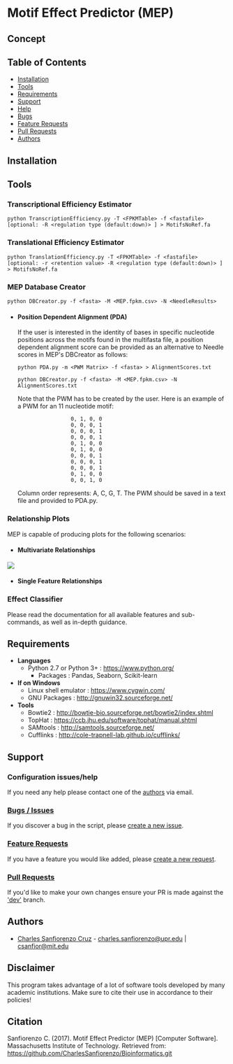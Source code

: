 # Motif Effect Predictor (MEP)

## Concept

## Table of Contents
- [Installation](#installation)
- [Tools](#tools)
- [Requirements](#requirements)
- [Support](#support)
 - [Help](#configuration-issueshelp)
 - [Bugs](#bugs--issues)
 - [Feature Requests](#feature-requests)
 - [Pull Requests](#pull-requests)
- [Authors](#authors) 

## Installation

## Tools

### Transcriptional Efficiency Estimator
```python TranscriptionEfficiency.py -T <FPKMTable> -f <fastafile> [optional: -R <regulation type (default:down)> ] > MotifsNoRef.fa```
 
### Translational Efficiency Estimator
```python TranslationEfficiency.py -T <FPKMTable> -f <fastafile> [optional: -r <retention value> -R <regulation type (default:down)> ] > MotifsNoRef.fa```
 
### MEP Database Creator

```python DBCreator.py -f <fasta> -M <MEP.fpkm.csv> -N <NeedleResults>```

- #### Position Dependent Alignment (PDA)
  If the user is interested in the identity of bases in specific nucleotide positions across the motifs found in the multifasta file, a position dependent alignment score can be provided as an alternative to Needle scores in MEP's DBCreator as follows:
  
  ```python PDA.py -m <PWM Matrix> -f <fasta> > AlignmentScores.txt```
  
  ```python DBCreator.py -f <fasta> -M <MEP.fpkm.csv> -N AlignmentScores.txt```
  
  Note that the PWM has to be created by the user. Here is an example of a PWM for an 11 nucleotide motif:
  
                       0, 1, 0, 0
                       0, 0, 0, 1
                       0, 0, 0, 1
                       0, 0, 0, 1
                       0, 1, 0, 0
                       0, 1, 0, 0
                       0, 0, 0, 1
                       0, 0, 0, 1
                       0, 0, 0, 1
                       0, 1, 0, 0
                       0, 0, 1, 0
                       
  Column order represents: A, C, G, T. The PWM should be saved in a text file and provided to PDA.py.
  
### Relationship Plots
  MEP is capable of producing plots for the following scenarios:

- #### Multivariate Relationships
![](https://github.com/CharlesSanfiorenzo/Bioinformatics/blob/master/MEP/doc/images/MultiVariate.png?raw=true)
- #### Single Feature Relationships

### Effect Classifier


Please read the documentation for all available features and sub-commands, as well as in-depth guidance.

## Requirements
* **Languages**
  * Python 2.7 or Python 3+ : https://www.python.org/
    * Packages : Pandas, Seaborn, Scikit-learn
 * **If on Windows**
   * Linux shell emulator : https://www.cygwin.com/
   * GNU Packages : http://gnuwin32.sourceforge.net/
* **Tools**
  * Bowtie2 : http://bowtie-bio.sourceforge.net/bowtie2/index.shtml
  * TopHat : https://ccb.jhu.edu/software/tophat/manual.shtml
  * SAMtools : http://samtools.sourceforge.net/
  * Cufflinks : http://cole-trapnell-lab.github.io/cufflinks/
  
## Support

### Configuration issues/help
If you need any help please contact one of the [authors](#authors) via email.

### [Bugs / Issues](https://github.com/CharlesSanfiorenzo/Bioinformatics/issues)
If you discover a bug in the script, please [create a new issue](https://github.com/CharlesSanfiorenzo/Bioinformatics/issues/new).

### [Feature Requests](https://github.com/CharlesSanfiorenzo/Bioinformatics/labels/Feature%20Request)
If you have a feature you would like added, please [create a new request](https://github.com/CharlesSanfiorenzo/Bioinformatics/issues/new).

### [Pull Requests]()
If you'd like to make your own changes ensure your PR is made against the ['dev']() branch.

## Authors
- [Charles Sanfiorenzo Cruz](https://github.com/CharlesSanfiorenzo/) - charles.sanfiorenzo@upr.edu | csanfior@mit.edu
 
## Disclaimer
This program takes advantage of a lot of software tools developed by many academic institutions. Make sure to cite their use in accordance to their policies!

## Citation
Sanfiorenzo C. (2017). Motif Effect Predictor (MEP) [Computer Software]. Massachusetts Institute of Technology. Retrieved from: https://github.com/CharlesSanfiorenzo/Bioinformatics.git
